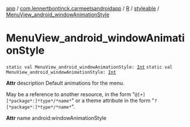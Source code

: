 [app](../../../index.md) / [com.lennertbontinck.carmeetsandroidapp](../../index.md) / [R](../index.md) / [styleable](index.md) / [MenuView_android_windowAnimationStyle](./-menu-view_android_window-animation-style.md)

# MenuView_android_windowAnimationStyle

`static val MenuView_android_windowAnimationStyle: `[`Int`](https://kotlinlang.org/api/latest/jvm/stdlib/kotlin/-int/index.html)
`static val MenuView_android_windowAnimationStyle: `[`Int`](https://kotlinlang.org/api/latest/jvm/stdlib/kotlin/-int/index.html)

**Attr**
description Default animations for the menu.

May be a reference to another resource, in the form "`@[+][*package*:]*type*/*name*`" or a theme attribute in the form "`?[*package*:]*type*/*name*`".

**Attr**
name android:windowAnimationStyle

